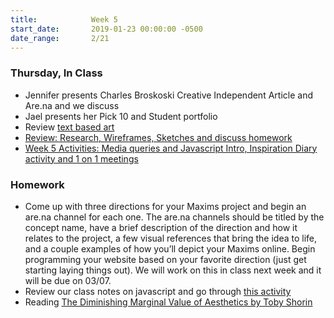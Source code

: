 ```yaml
---
title:            Week 5
start_date:       2019-01-23 00:00:00 -0500
date_range:       2/21
---
```


### Thursday, In Class

- Jennifer presents Charles Broskoski Creative Independent Article and Are.na and we discuss
- Jael presents her Pick 10 and Student portfolio
- Review [text based art](https://paper.dropbox.com/doc/Maxims-Intro--AXlL2fudtC7h4OdTZQjka3dkAQ-9cOXvdWgpIaryO6sXXUFm)
- [Review: Research, Wireframes, Sketches and discuss homework](https://paper.dropbox.com/doc/How-to-Begin-a-Project-and-How-to-Present-Your-Process--AXigMM0wxLVrZOOzHpPkneqSAQ-vML6MBKWm2TKCUBtIWl4K)
- [Week 5 Activities: Media queries and Javascript Intro, Inspiration Diary activity and 1 on 1 meetings](https://paper.dropbox.com/doc/Week-5--AX_feqpPsE8fIBxYb8XK9ZmDAQ-WZ3x9MzD8Ud3YDETop6Bt)


### Homework
- Come up with three directions for your Maxims project and begin an are.na channel for each one. The are.na channels should be titled by the concept name, have a brief description of the direction and how it relates to the project, a few visual references that bring the idea to life, and a couple examples of how you&rsquo;ll depict your Maxims online. Begin programming your website based on your favorite direction (just get starting laying things out). We will work on this in class next week and it will be due on 03/07.
- Review our class notes on javascript and go through [this activity](https://jgthms.com/javascript-in-14-minutes/)
- Reading [The Diminishing Marginal Value of Aesthetics by Toby Shorin](https://subpixel.space/entries/diminishing-marginal-aesthetic-value/)
